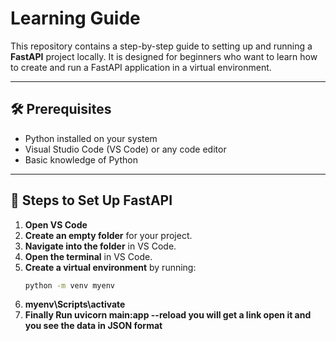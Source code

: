 # Learning Guide

This repository contains a step-by-step guide to setting up and running a **FastAPI** project locally. It is designed for beginners who want to learn how to create and run a FastAPI application in a virtual environment.

---

## 🛠 Prerequisites

- Python installed on your system
- Visual Studio Code (VS Code) or any code editor
- Basic knowledge of Python

---

## 📖 Steps to Set Up FastAPI

1. **Open VS Code**  
2. **Create an empty folder** for your project.  
3. **Navigate into the folder** in VS Code.  
4. **Open the terminal** in VS Code.  
5. **Create a virtual environment** by running:  
   ```bash
   python -m venv myenv
6. **myenv\Scripts\activate**  
7. **Finally Run uvicorn main:app --reload you will get a link open it and you see the data in JSON format**
